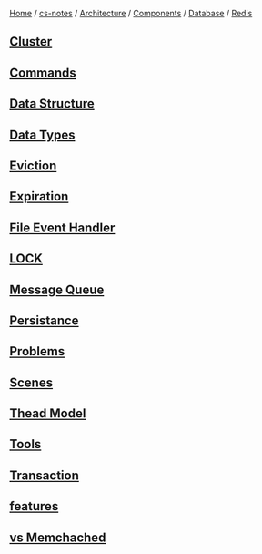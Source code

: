 [Home](https://mengxianbin.github.io) /
[cs-notes](https://mengxianbin.github.io/cs-notes/site) /
[Architecture](https://mengxianbin.github.io/cs-notes/site/Architecture) /
[Components](https://mengxianbin.github.io/cs-notes/site/Architecture/Components) /
[Database](https://mengxianbin.github.io/cs-notes/site/Architecture/Components/Database) /
[Redis](https://mengxianbin.github.io/cs-notes/site/Architecture/Components/Database/Redis)

## [Cluster](https://mengxianbin.github.io/cs-notes/site/Architecture/Components/Database/Redis/Cluster/)

## [Commands](https://mengxianbin.github.io/cs-notes/site/Architecture/Components/Database/Redis/Commands/)

## [Data Structure](https://mengxianbin.github.io/cs-notes/site/Architecture/Components/Database/Redis/Data%20Structure/)

## [Data Types](https://mengxianbin.github.io/cs-notes/site/Architecture/Components/Database/Redis/Data%20Types/)

## [Eviction](https://mengxianbin.github.io/cs-notes/site/Architecture/Components/Database/Redis/Eviction/)

## [Expiration](https://mengxianbin.github.io/cs-notes/site/Architecture/Components/Database/Redis/Expiration/)

## [File Event Handler](https://mengxianbin.github.io/cs-notes/site/Architecture/Components/Database/Redis/File%20Event%20Handler/)

## [LOCK](https://mengxianbin.github.io/cs-notes/site/Architecture/Components/Database/Redis/LOCK/)

## [Message Queue](https://mengxianbin.github.io/cs-notes/site/Architecture/Components/Database/Redis/Message%20Queue/)

## [Persistance](https://mengxianbin.github.io/cs-notes/site/Architecture/Components/Database/Redis/Persistance/)

## [Problems](https://mengxianbin.github.io/cs-notes/site/Architecture/Components/Database/Redis/Problems/)

## [Scenes](https://mengxianbin.github.io/cs-notes/site/Architecture/Components/Database/Redis/Scenes)

## [Thead Model](https://mengxianbin.github.io/cs-notes/site/Architecture/Components/Database/Redis/Thead%20Model/)

## [Tools](https://mengxianbin.github.io/cs-notes/site/Architecture/Components/Database/Redis/Tools/)

## [Transaction](https://mengxianbin.github.io/cs-notes/site/Architecture/Components/Database/Redis/Transaction/)

## [features](https://mengxianbin.github.io/cs-notes/site/Architecture/Components/Database/Redis/features)

## [vs Memchached](https://mengxianbin.github.io/cs-notes/site/Architecture/Components/Database/Redis/vs%20Memchached)
